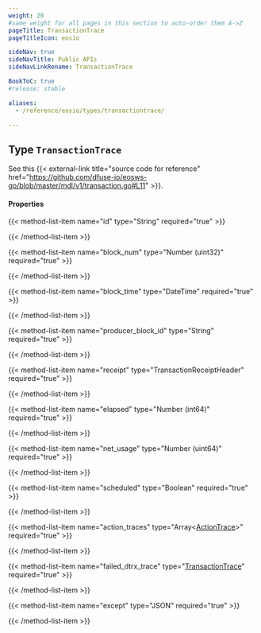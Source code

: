 ```yaml
---
weight: 20
#same weight for all pages in this section to auto-order them A->Z
pageTitle: TransactionTrace
pageTitleIcon: eosio

sideNav: true
sideNavTitle: Public APIs
sideNavLinkRename: TransactionTrace

BookToC: true
#release: stable

aliases:
  - /reference/eosio/types/transactiontrace/

---
```


## Type `TransactionTrace`

See this {{< external-link title="source code for reference" href="https://github.com/dfuse-io/eosws-go/blob/master/mdl/v1/transaction.go#L11" >}}.

#### Properties

{{< method-list-item name="id" type="String" required="true" >}}
  <!-- TODO: required or not? + Add description -->
{{< /method-list-item >}}

{{< method-list-item name="block_num" type="Number (uint32)" required="true" >}}
  <!-- TODO: required or not? + Add description -->
{{< /method-list-item >}}

{{< method-list-item name="block_time" type="DateTime" required="true" >}}
  <!-- TODO: required or not? + Add description -->
{{< /method-list-item >}}

{{< method-list-item name="producer_block_id" type="String" required="true" >}}
  <!-- TODO: required or not? + Add description -->
{{< /method-list-item >}}

{{< method-list-item name="receipt" type="TransactionReceiptHeader" required="true" >}}
  <!-- TODO: required or not? + Add description -->
{{< /method-list-item >}}

{{< method-list-item name="elapsed" type="Number (int64)" required="true" >}}
  <!-- TODO: required or not? + Add description -->
{{< /method-list-item >}}

{{< method-list-item name="net_usage" type="Number (uint64)" required="true" >}}
  <!-- TODO: required or not? + Add description -->
{{< /method-list-item >}}

{{< method-list-item name="scheduled" type="Boolean" required="true" >}}
  <!-- TODO: required or not? + Add description -->
{{< /method-list-item >}}

{{< method-list-item name="action_traces" type="Array&lt;[ActionTrace](/eosio/public-apis/reference/types/actiontrace)&gt;" required="true" >}}
  <!-- TODO: required or not? + Add description -->
{{< /method-list-item >}}

{{< method-list-item name="failed_dtrx_trace" type="[TransactionTrace](/eosio/public-apis/reference/types/transactiontrace)" required="true" >}}
  <!-- TODO: required or not? + Add description -->
{{< /method-list-item >}}

{{< method-list-item name="except" type="JSON" required="true" >}}
  <!-- TODO: required or not? + Add description -->
{{< /method-list-item >}}
